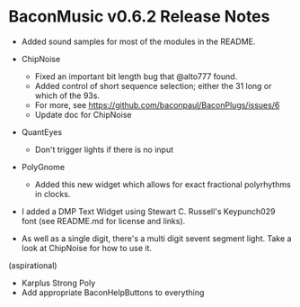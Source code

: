 # BaconMusic v0.6.2 Release Notes

* Added sound samples for most of the modules in the README.

* ChipNoise
  * Fixed an important bit length bug that @alto777 found. 
  * Added control of short sequence selection; either the 31 long or which of the 93s.
  * For more, see https://github.com/baconpaul/BaconPlugs/issues/6
  * Update doc for ChipNoise

* QuantEyes
  * Don't trigger lights if there is no input

* PolyGnome
  * Added this new widget which allows for exact fractional polyrhythms in clocks.

* I added a DMP Text Widget using Stewart C. Russell's Keypunch029 font (see README.md for license and links).
* As well as a single digit, there's a multi digit sevent segment light. Take a look at ChipNoise for how to use it.


(aspirational)
* Karplus Strong Poly
* Add appropriate BaconHelpButtons to everything
